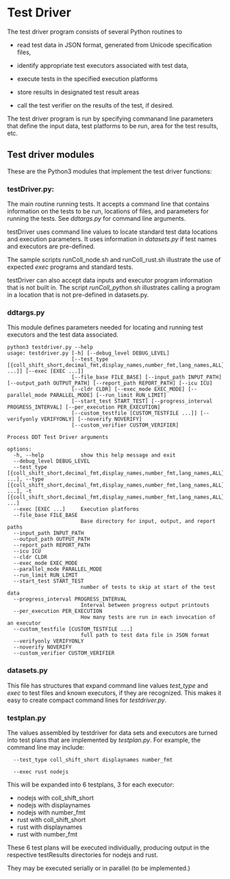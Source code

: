 # Test Driver

The test driver program consists of several Python routines to

* read test data in JSON format, generated from Unicode specification files,

* identify appropriate test executors associated with test data,
* execute tests in the specified execution platforms
* store results in designated test result areas
* call the test verifier on the results of the test, if desired.

The test driver program is run by specifying commanand line parameters that define the input data, test platforms to be run, area for the test results, etc.

## Test driver modules

These are the Python3 modules that implement the test driver functions:

### testDriver.py: 

The main routine running tests. It accepts a command line that contains
information on the tests to be run, locations of files, and parameters for
running the tests. See *ddtargs.py* for command line arguments.

testDriver uses command line values to locate standard test data locations and
execution parameters. It uses information in *datasets.py* if test names and
executors are pre-defined.

The sample scripts runColl_node.sh and runColl_rust.sh illustrate the use of
expected *exec* programs and standard tests.

testDriver can also accept data inputs and executor program information that is
not built in. The script *runColl_python.sh* illustrates calling a program in a
location that is not pre-defined in datasets.py.

### ddtargs.py

This module defines parameters needed for locating and running test executors
and the test data associated.

```
python3 testdriver.py --help
usage: testdriver.py [-h] [--debug_level DEBUG_LEVEL]
                     [--test_type [{coll_shift_short,decimal_fmt,display_names,number_fmt,lang_names,ALL} ...]] [--exec [EXEC ...]]
                     [--file_base FILE_BASE] [--input_path INPUT_PATH] [--output_path OUTPUT_PATH] [--report_path REPORT_PATH] [--icu ICU]
                     [--cldr CLDR] [--exec_mode EXEC_MODE] [--parallel_mode PARALLEL_MODE] [--run_limit RUN_LIMIT]
                     [--start_test START_TEST] [--progress_interval PROGRESS_INTERVAL] [--per_execution PER_EXECUTION]
                     [--custom_testfile [CUSTOM_TESTFILE ...]] [--verifyonly VERIFYONLY] [--noverify NOVERIFY]
                     [--custom_verifier CUSTOM_VERIFIER]

Process DDT Test Driver arguments

options:
  -h, --help            show this help message and exit
  --debug_level DEBUG_LEVEL
  --test_type [{coll_shift_short,decimal_fmt,display_names,number_fmt,lang_names,ALL} ...], --type [{coll_shift_short,decimal_fmt,display_names,number_fmt,lang_names,ALL} ...], -t [{coll_shift_short,decimal_fmt,display_names,number_fmt,lang_names,ALL} ...]
  --exec [EXEC ...]     Execution platforms
  --file_base FILE_BASE
                        Base directory for input, output, and report paths
  --input_path INPUT_PATH
  --output_path OUTPUT_PATH
  --report_path REPORT_PATH
  --icu ICU
  --cldr CLDR
  --exec_mode EXEC_MODE
  --parallel_mode PARALLEL_MODE
  --run_limit RUN_LIMIT
  --start_test START_TEST
                        number of tests to skip at start of the test data
  --progress_interval PROGRESS_INTERVAL
                        Interval between progress output printouts
  --per_execution PER_EXECUTION
                        How many tests are run in each invocation of an executor
  --custom_testfile [CUSTOM_TESTFILE ...]
                        full path to test data file in JSON format
  --verifyonly VERIFYONLY
  --noverify NOVERIFY
  --custom_verifier CUSTOM_VERIFIER
```

### datasets.py

This file has structures that expand command line values *test_type* and *exec*
to test files and known executors, if they are recognized. This makes it easy to
create compact command lines for *testdriver.py*.

### testplan.py

The values assembled by testdriver for data sets and executors are turned into
test plans that are implemented by *testplan.py*. For example, the command line
may include:

```
  --test_type coll_shift_short displaynames number_fmt
  
  --exec rust nodejs
```
This will be expanded into 6 testplans, 3 for each executor:

* nodejs with coll_shift_short
* nodejs with displaynames
* nodejs with number_fmt
* rust with coll_shift_short
* rust with displaynames
* rust with number_fmt

These 6 test plans will be executed individually, producing output in the
respective testResults directories for nodejs and rust.

They may be executed serially or in parallel (to be implemented.)
